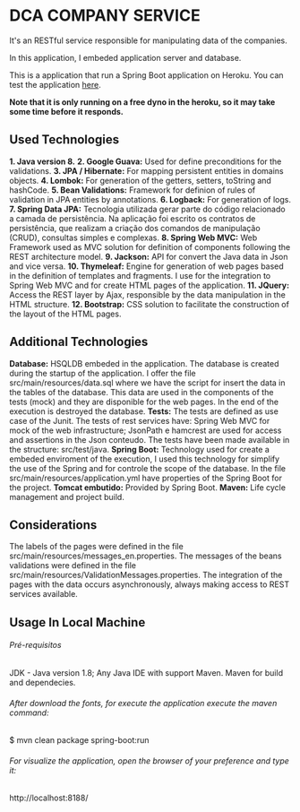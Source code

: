 # DCA COMPANY SERVICE

It's an RESTful service responsible for manipulating data of the companies. 

In this application, I embeded application server and database.

This is a application that run a Spring Boot application on Heroku. You can test the application [here](https://dca-company-web.herokuapp.com).

**Note that it is only running on a free dyno in the heroku, so it may take some time before it responds.**

## Used Technologies

**1. Java version 8.**
**2. Google Guava:** Used for define preconditions for the validations.
**3. JPA / Hibernate:** For mapping persistent entities in domains objects.
**4. Lombok:** For generation of the getters, setters, toString and hashCode.
**5. Bean Validations:** Framework for definion of rules of validation in JPA entities by annotations.
**6. Logback:** For generation of logs.
**7. Spring Data JPA:** Tecnologia utilizada gerar parte do código relacionado a camada de persistência. Na aplicação foi escrito os contratos de persistência, que realizam a criação dos comandos de manipulação (CRUD), consultas simples e complexas.
**8. Spring Web MVC:** Web Framework used as MVC solution for definition of components following the REST architecture model.
**9. Jackson:** API for convert the Java data in Json and vice versa.
**10. Thymeleaf:** Engine for generation of web pages based in the definition of templates and fragments. I use for the integration to Spring Web MVC and for create HTML pages of the application.
**11. JQuery:** Access the REST layer by Ajax, responsible by the data manipulation in the HTML structure.
**12. Bootstrap:** CSS solution to facilitate the construction of the layout of the HTML pages.

## Additional Technologies

**Database:** HSQLDB embeded in the application. The database is created during the startup of the application. I offer the file src/main/resources/data.sql where we have the script for insert the data in the tables of the database. This data are used in the components of the tests (mock) and they are disponible for the web pages. In the end of the execution is destroyed the database.
**Tests:** The tests are defined as use case of the Junit. The tests of rest services have: Spring Web MVC for mock of the web infrastructure; JsonPath e hamcrest are used for access and assertions in the Json conteudo. The tests have been made available in the structure: src/test/java.
**Spring Boot:** Technology used for create a embeded enviroment of the execution, I used this technology for simplify the use of the Spring and for controle the scope of the database. In the file src/main/resources/application.yml have properties of the Spring Boot for the project.
**Tomcat embutido:** Provided by Spring Boot.
**Maven:** Life cycle management and project build.

## Considerations

The labels of the pages were defined in the file src/main/resources/messages_en.properties.
The messages of the beans validations were defined in the file src/main/resources/ValidationMessages.properties.
The integration of the pages with the data occurs asynchronously, always making access to REST services available.

## Usage In Local Machine

###### Pré-requisitos

JDK - Java version 1.8;
Any Java IDE with support Maven.
Maven for build and dependecies.

###### After download the fonts, for execute the application execute the maven command:

$ mvn clean package spring-boot:run

###### For visualize the application, open the browser of your preference and type it:

http://localhost:8188/
